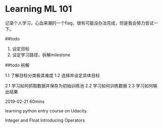 # Learning ML 101

记录个人学习，心血来潮的一个flag，很有可能没办法完成，但是我会努力尝试一下。

##todo

1. 设定目标
2. 设定学习路径，拆解milestone

##todo 拆解

1.1 了解目标分类极其难度
1.2 选择并设定具体目标

2.1 学习如何抓取数据并保存为初始训练池
2.2 学习如何训练数据
2.3 学习如何输出结果

2019-02-21 60mins

learning python entry course on Udacity.

Integer and Float
Introducing Operators
